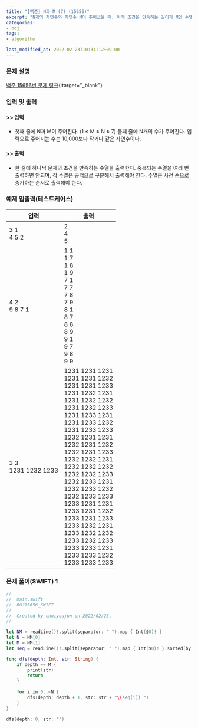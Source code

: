 ```yaml
---
title: "[백준] N과 M (7) (15656)"
excerpt: "N개의 자연수와 자연수 M이 주어졌을 때, 아래 조건을 만족하는 길이가 M인 수열을 모두 구하는 프로그램을 작성하시오."
categories:
- boj
tags:
- algorithm

last_modified_at: 2022-02-23T10:34:12+09:00
---
```



### 문제 설명
[백준 15656번 문제 링크](https://www.acmicpc.net/problem/15656#description){:target="_blank"}




### 입력 및 출력
#### >> 입력
* 첫째 줄에 N과 M이 주어진다. (1 ≤ M ≤ N ≤ 7)
둘째 줄에 N개의 수가 주어진다. 입력으로 주어지는 수는 10,000보다 작거나 같은 자연수이다.



#### >> 출력
* 한 줄에 하나씩 문제의 조건을 만족하는 수열을 출력한다. 중복되는 수열을 여러 번 출력하면 안되며, 각 수열은 공백으로 구분해서 출력해야 한다.
수열은 사전 순으로 증가하는 순서로 출력해야 한다.





### 예제 입출력(테스트케이스)


|입력|출력|
|-----|------|
|3 1<br>4 5 2|2<br>4<br>5|
|4 2<br>9 8 7 1|1 1<br>1 7<br>1 8<br>1 9<br>7 1<br>7 7<br>7 8<br>7 9<br>8 1<br>8 7<br>8 8<br>8 9<br>9 1<br>9 7<br>9 8<br>9 9|
|3 3<br>1231 1232 1233|1231 1231 1231<br>1231 1231 1232<br>1231 1231 1233<br>1231 1232 1231<br>1231 1232 1232<br>1231 1232 1233<br>1231 1233 1231<br>1231 1233 1232<br>1231 1233 1233<br>1232 1231 1231<br>1232 1231 1232<br>1232 1231 1233<br>1232 1232 1231<br>1232 1232 1232<br>1232 1232 1233<br>1232 1233 1231<br>1232 1233 1232<br>1232 1233 1233<br>1233 1231 1231<br>1233 1231 1232<br>1233 1231 1233<br>1233 1232 1231<br>1233 1232 1232<br>1233 1232 1233<br>1233 1233 1231<br>1233 1233 1232<br>1233 1233 1233|




### 문제 풀이(SWIFT) 1
```swift
//
//  main.swift
//  BOJ15656_SWIFT
//
//  Created by choiyoujun on 2022/02/23.
//

let NM = readLine()!.split(separator: " ").map { Int($0)! }
let N = NM[0]
let M = NM[1]
let seq = readLine()!.split(separator: " ").map { Int($0)! }.sorted(by: <)

func dfs(depth: Int, str: String) {
    if depth == M {
        print(str)
        return
    }
    
    for i in 0..<N {
        dfs(depth: depth + 1, str: str + "\(seq[i]) ")
    }
}

dfs(depth: 0, str: "")
```
